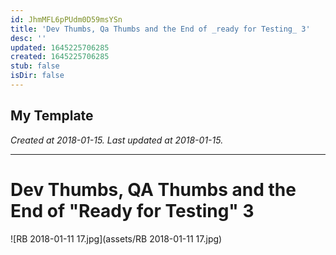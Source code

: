 ```yaml
---
id: JhmMFL6pPUdm0D59msYSn
title: 'Dev Thumbs, Qa Thumbs and the End of _ready for Testing_ 3'
desc: ''
updated: 1645225706285
created: 1645225706285
stub: false
isDir: false
---
```

My Template
---

_Created at 2018-01-15._
_Last updated at 2018-01-15._




---

# Dev Thumbs, QA Thumbs and the End of "Ready for Testing" 3


![RB 2018-01-11 17.jpg](assets/RB 2018-01-11 17.jpg)

